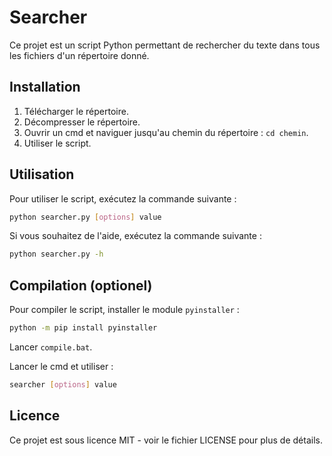 # Searcher

Ce projet est un script Python permettant de rechercher du texte dans tous les fichiers d'un répertoire donné.

## Installation

1. Télécharger le répertoire.
2. Décompresser le répertoire.
3. Ouvrir un cmd et naviguer jusqu'au chemin du répertoire : `cd chemin`.
4. Utiliser le script.

## Utilisation

Pour utiliser le script, exécutez la commande suivante :

```bash
python searcher.py [options] value
```

Si vous souhaitez de l'aide, exécutez la commande suivante :

```bash
python searcher.py -h
```

## Compilation (optionel)

Pour compiler le script, installer le module `pyinstaller` :

```bash
python -m pip install pyinstaller
```

Lancer `compile.bat`.

Lancer le cmd et utiliser :
```bash
searcher [options] value
```

## Licence

Ce projet est sous licence MIT - voir le fichier LICENSE pour plus de détails.
